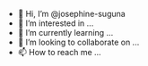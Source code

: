 - 👋 Hi, I’m @josephine-suguna
- 👀 I’m interested in ...
- 🌱 I’m currently learning ...
- 💞️ I’m looking to collaborate on ...
- 📫 How to reach me ...

<!---
josephine-suguna/josephine-suguna is a ✨ special ✨ repository because its `README.md` (this file) appears on your GitHub profile.
You can click the Preview link to take a look at your changes.
--->
